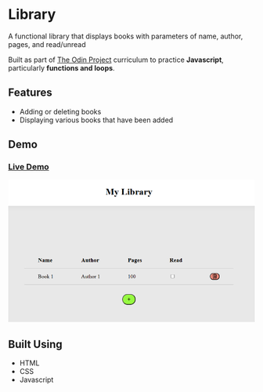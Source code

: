 # Library

A functional library that displays books with parameters of name, author, pages, and read/unread

Built as part of [The Odin Project](https://www.theodinproject.com/) curriculum to practice **Javascript**, particularly **functions and loops**.

## Features

- Adding or deleting books
- Displaying various books that have been added

## Demo

### [Live Demo](https://songzhang015.github.io/project-8-library/)

<img src="preview.png" alt="Preview" width="700">

## Built Using

- HTML
- CSS
- Javascript
